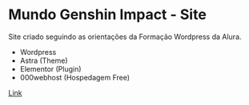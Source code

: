 # Mundo Genshin Impact - Site

Site criado seguindo as orientações da Formação Wordpress da Alura.

- Wordpress
- Astra (Theme)
- Elementor (Plugin)
- 000webhost (Hospedagem Free)

[Link](https://cursos.alura.com.br/user/estudoaluracg/degree-java-76916/certificate "Visite o Site!")